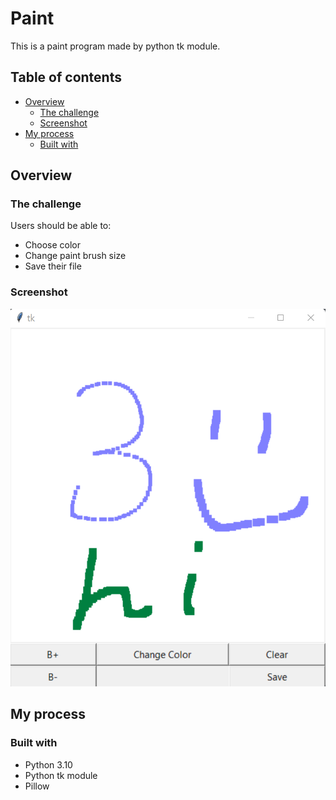 # Paint

This is a paint program made by python tk module.

## Table of contents

- [Overview](#overview)
  - [The challenge](#the-challenge)
  - [Screenshot](#screenshot)
- [My process](#my-process)
  - [Built with](#built-with)

## Overview

### The challenge

Users should be able to:

- Choose color
- Change paint brush size
- Save their file

### Screenshot

![screenshot](https://github.com/erinchocolate/build-my-own-x/blob/master/Graphic%20User%20Interface/python-paint/screenshot.png)


## My process

### Built with

- Python 3.10
- Python tk module
- Pillow 
